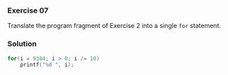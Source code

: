 ### Exercise 07

Translate the program fragment of Exercise 2 into a single `for` statement.

### Solution

```c
for(i = 9384; i > 0; i /= 10)
    printf("%d ", i);
```
